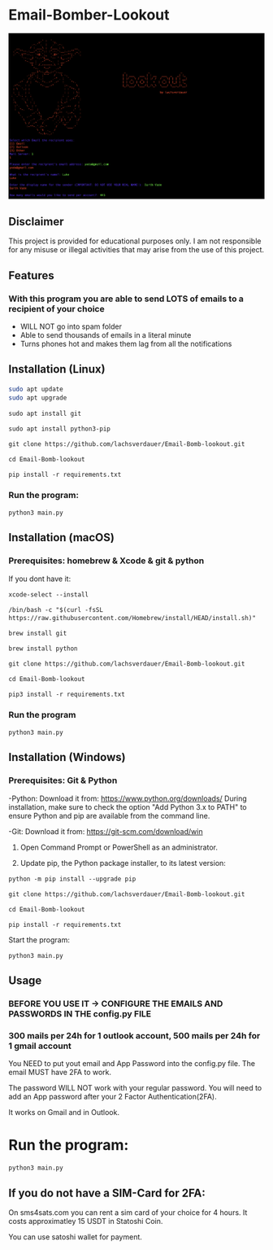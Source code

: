 # Email-Bomber-Lookout

![Screenshot of the program](screenshot(1).png)
## Disclaimer

This project is provided for educational purposes only. I am not responsible for any misuse or illegal activities that may arise from the use of this project. 

## Features

### With this program you are able to send LOTS of emails to a recipient of your choice

- WILL NOT go into spam folder
- Able to send thousands of emails in a literal minute
- Turns phones hot and makes them lag from all the notifications

## Installation (Linux)

   ```bash
   sudo apt update
   sudo apt upgrade
   ```
   ```
   sudo apt install git
   ```
   ```
   sudo apt install python3-pip
   ```
   ```
   git clone https://github.com/lachsverdauer/Email-Bomb-lookout.git
   ```
   ```
   cd Email-Bomb-lookout
   ```
   ```
   pip install -r requirements.txt
   ```
   ### Run the program:
   ```
   python3 main.py
   ```

## Installation (macOS)
### Prerequisites:   homebrew & Xcode & git & python

   If you dont have it:
   ```
   xcode-select --install
   ```
   ```
   /bin/bash -c "$(curl -fsSL https://raw.githubusercontent.com/Homebrew/install/HEAD/install.sh)"
   ```
   ```
   brew install git
   ```
   ```
   brew install python
   ```
   ```
   git clone https://github.com/lachsverdauer/Email-Bomb-lookout.git
   ```
   ```
   cd Email-Bomb-lookout
   ```
   ```
   pip3 install -r requirements.txt
   ```
   ### Run the program
   ```
   python3 main.py
   ```
## Installation (Windows)
### Prerequisites: Git & Python

-Python: Download it from: https://www.python.org/downloads/
During installation, make sure to check the option "Add Python 3.x to PATH" to ensure Python and pip are available from the command line.

-Git: Download it from: https://git-scm.com/download/win

1. Open Command Prompt or PowerShell as an administrator.

2. Update pip, the Python package installer, to its latest version:
```
python -m pip install --upgrade pip
```
```
git clone https://github.com/lachsverdauer/Email-Bomb-lookout.git

```
```
cd Email-Bomb-lookout
```
```
pip install -r requirements.txt
```
Start the program:
```
python3 main.py
```

## Usage

### BEFORE YOU USE IT -> CONFIGURE THE EMAILS AND PASSWORDS IN THE config.py FILE
### 300 mails per 24h for 1 outlook account, 500 mails per 24h for 1 gmail account

You NEED to put yout email and App Password into the config.py file. The email MUST have 2FA to work.

The password WILL NOT work with your regular password. You will need to add an App password after your 2 Factor Authentication(2FA).

It works on Gmail and in Outlook.

# Run the program:

```
python3 main.py
```

## If you do not have a SIM-Card for 2FA:

   On sms4sats.com you can rent a sim card of your choice for 4 hours. It costs approximatley 15 USDT in Statoshi Coin.

   You can use satoshi wallet for payment.
